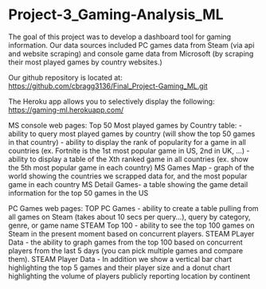 # Project-3_Gaming-Analysis_ML

The goal of this project was to develop a dashboard tool for gaming information.  Our data sources included PC games data from Steam (via api and website scraping) and console game data from Microsoft (by scraping their most played games by country websites.)   

Our github repository is located at:
https://github.com/cbragg3136/Final_Project-Gaming_ML.git 

The Heroku app allows you to selectively display the following:
https://gaming-ml.herokuapp.com/

MS console web pages:
Top 50 Most played games by Country table: 
    - ability to query most played games by country (will show the top 50 games in that country)
    - ability to display the rank of popularity for a game in all countries (ex. Fortnite is the 1st most popular game in US, 2nd in UK, ...)
    - ability to display a table of the Xth ranked game in all countries (ex. show the 5th most popular game in each country)
MS Games Map - graph of the world showing the countries we scrapped data for, and the most popular game in each country
MS Detail Games- a table showing the game detail information for the top 50 games in the US

PC Games web pages:
TOP PC Games - ability to create a table pulling from all games on Steam (takes about 10 secs per query...), query by category, genre, or game name
STEAM Top 100 - ability to see the top 100 games on Steam in the present moment based on concurrent players.
STEAM PLayer Data - the ability to graph games from the top 100 based on concurrent players from the last 5 days (you can pick multiple games and compare them).
STEAM Player Data - In addition we show a vertical bar chart highlighting the top 5 games and their player size and a donut chart highlighting the volume of players publicly reporting location by continent

